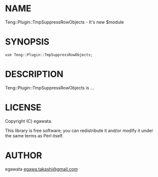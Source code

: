 # NAME

Teng::Plugin::TmpSuppressRowObjects - It's new $module

# SYNOPSIS

    use Teng::Plugin::TmpSuppressRowObjects;

# DESCRIPTION

Teng::Plugin::TmpSuppressRowObjects is ...

# LICENSE

Copyright (C) egawata.

This library is free software; you can redistribute it and/or modify
it under the same terms as Perl itself.

# AUTHOR

egawata <egawa.takashi@gmail.com>
